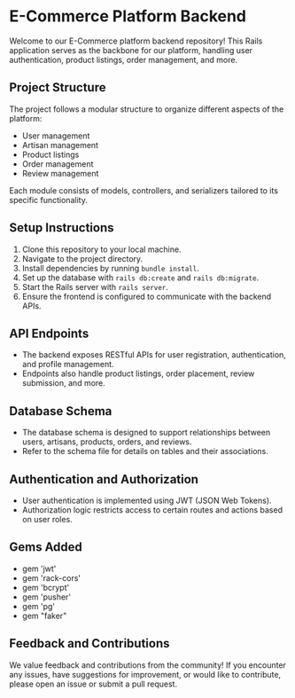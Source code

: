 # E-Commerce Platform Backend

Welcome to our E-Commerce platform backend repository! This Rails application serves as the backbone for our platform, handling user authentication, product listings, order management, and more.

## Project Structure

The project follows a modular structure to organize different aspects of the platform:

- User management
- Artisan management
- Product listings
- Order management
- Review management

Each module consists of models, controllers, and serializers tailored to its specific functionality.

## Setup Instructions

1. Clone this repository to your local machine.
2. Navigate to the project directory.
3. Install dependencies by running `bundle install`.
4. Set up the database with `rails db:create` and `rails db:migrate`.
5. Start the Rails server with `rails server`.
6. Ensure the frontend is configured to communicate with the backend APIs.

## API Endpoints

- The backend exposes RESTful APIs for user registration, authentication, and profile management.
- Endpoints also handle product listings, order placement, review submission, and more.

## Database Schema

- The database schema is designed to support relationships between users, artisans, products, orders, and reviews.
- Refer to the schema file for details on tables and their associations.

## Authentication and Authorization

- User authentication is implemented using JWT (JSON Web Tokens).
- Authorization logic restricts access to certain routes and actions based on user roles.

<!-- ## Admin Dashboard in progress not deployed -->

<!-- - An admin dashboard provides insights into platform activity, allowing administrators to manage users, products, orders, and reviews. -->

## Gems Added

- gem 'jwt'
- gem 'rack-cors'
- gem 'bcrypt'
- gem 'pusher'
- gem 'pg'
- gem "faker"

## Feedback and Contributions

We value feedback and contributions from the community! If you encounter any issues, have suggestions for improvement, or would like to contribute, please open an issue or submit a pull request.



